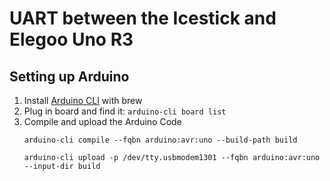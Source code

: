 # UART between the Icestick and Elegoo Uno R3


## Setting up Arduino

1. Install [Arduino CLI](https://arduino.github.io/arduino-cli/1.0/installation/) with brew
2. Plug in board and find it: `arduino-cli board list`
3. Compile and upload the Arduino Code
   ```
   arduino-cli compile --fqbn arduino:avr:uno --build-path build 

   arduino-cli upload -p /dev/tty.usbmodem1301 --fqbn arduino:avr:uno --input-dir build
   ```